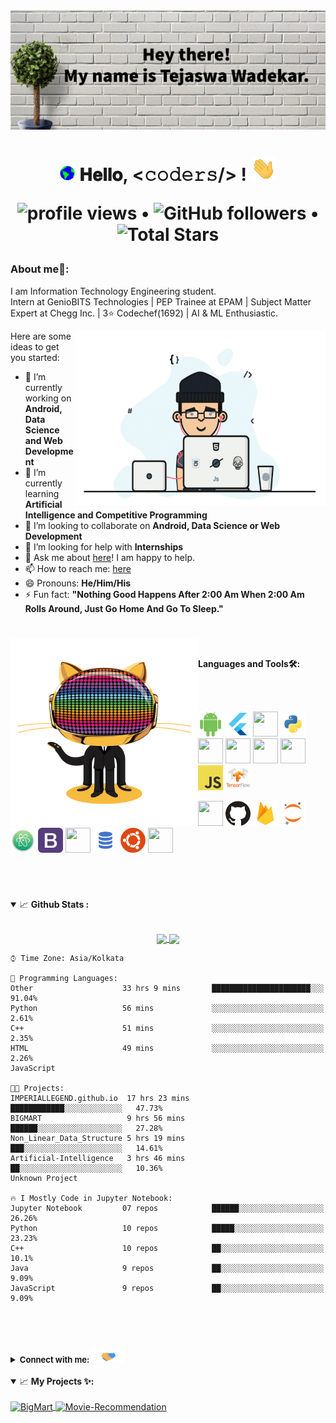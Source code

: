 <img src="tej3.jpg" alt="Here is a little bit about me!">


<h1 align="center">
  <a target="_blank">
    <img src="Earth.gif" width="24px" style="max-width:100%;">
  </a>
  𝐇𝐞𝐥𝐥𝐨, &lt;𝚌𝚘𝚍𝚎𝚛𝚜/&gt; !
  <a target="_blank">
    <img src="Hi.gif" width="40px" />
  </a> 
  <p align="center">
  <img src="https://gpvc.arturio.dev/IMPERIALLEGEND" alt="profile views">  •  
  <img alt="GitHub followers" src="https://img.shields.io/github/followers/IMPERIALLEGEND?label=Followers&style=social">  •   
  <img src="https://img.shields.io/github/stars/IMPERIALLEGEND?label=Stars" alt="Total Stars">
</p>

</h1>



### About me🧑:
I am Information Technology Engineering student.<br/>
Intern at GenioBITS Technologies | PEP Trainee at EPAM | Subject Matter Expert at Chegg Inc. | 3⭐ Codechef(1692) | AI & ML Enthusiastic.

<img align="right" alt="GIF" src="image.gif" width="400" height="280" />

Here are some ideas to get you started:

- 🔭 I’m currently working on **Android, Data Science and Web Development**
- 🌱 I’m currently learning **Artificial Intelligence and Competitive Programming**
- 👯 I’m looking to collaborate on **Android, Data Science or Web Development**
- 🤔 I’m looking for help with **Internships**
- 💬 Ask me about [here](mailto:wadekartj@gmail.com)! I am happy to help.
- 📫 How to reach me: [here](https://in.linkedin.com/in/tejaswa-wadekar-532953193)
- 😄 Pronouns: **He/Him/His**
- ⚡ Fun fact: **"Nothing Good Happens After 2:00 Am When 2:00 Am Rolls Around, Just Go Home And Go To Sleep."**

#

<a target="_blank"><img align="left" height="300" width="300" alt="GIF" src="github.gif"></a>
<br/>



  <g-emoji class="g-emoji" alias="chart_with_upwards_trend" fallback-src="https://github.githubassets.com/images/icons/emoji/unicode/1f4c8.png"></g-emoji> 
  <strong>Languages and Tools🛠:</strong>

<br/>
<br/>

<code><img height="40" width="40" src="https://raw.githubusercontent.com/github/explore/80688e429a7d4ef2fca1e82350fe8e3517d3494d/topics/android/android.png"></code>
<code><img height="40" width="40" src="https://raw.githubusercontent.com/github/explore/80688e429a7d4ef2fca1e82350fe8e3517d3494d/topics/flutter/flutter.png"></code>
<code><img height="40" width="40" src="https://images.vexels.com/media/users/3/166401/isolated/preview/b82aa7ac3f736dd78570dd3fa3fa9e24-java-programming-language-icon-by-vexels.png"></code>
<code><img height="40" width="40" src="https://raw.githubusercontent.com/github/explore/80688e429a7d4ef2fca1e82350fe8e3517d3494d/topics/python/python.png"></code>
<code><img height="40" width="40" src="https://www.naveedashfaq.me/img/c++.png"></code>
<code><img height="40" width="40" src="https://cdn.iconscout.com/icon/free/png-512/c-programming-569564.png"></code>
<code><img height="40" width="40" src="https://www.flaticon.com/svg/static/icons/svg/1216/1216733.svg"></code>
<code><img height="40" width="40" src="https://cdn.iconscout.com/icon/free/png-256/css-131-722685.png"></code>
<code><img height="40" width="40" src="https://raw.githubusercontent.com/github/explore/80688e429a7d4ef2fca1e82350fe8e3517d3494d/topics/javascript/javascript.png"></code>
<code><img height="40" width="40" src="https://raw.githubusercontent.com/github/explore/80688e429a7d4ef2fca1e82350fe8e3517d3494d/topics/tensorflow/tensorflow.png"></code>

<code><img height="40" width="40" src="https://upload.wikimedia.org/wikipedia/commons/thumb/3/3f/Git_icon.svg/1024px-Git_icon.svg.png"></code>
<code><img height="40" width="40" src="https://raw.githubusercontent.com/github/explore/80688e429a7d4ef2fca1e82350fe8e3517d3494d/topics/github-api/github-api.png"></code>
<code><img height="40" width="40" src="https://raw.githubusercontent.com/github/explore/80688e429a7d4ef2fca1e82350fe8e3517d3494d/topics/firebase/firebase.png"></code>
<code><img height="40" width="40" src="https://raw.githubusercontent.com/github/explore/80688e429a7d4ef2fca1e82350fe8e3517d3494d/topics/jupyter-notebook/jupyter-notebook.png"></code>
<code><img height="40" width="40" src="https://raw.githubusercontent.com/github/explore/80688e429a7d4ef2fca1e82350fe8e3517d3494d/topics/atom/atom.png"></code>
<code><img height="40" width="40" src="https://raw.githubusercontent.com/github/explore/80688e429a7d4ef2fca1e82350fe8e3517d3494d/topics/bootstrap/bootstrap.png"></code>
<code><img height="40" width="40" src="https://encrypted-tbn0.gstatic.com/images?q=tbn:ANd9GcRT1PKsfJXnxOqnTRiIZ8VcdJDYBXD-qZnnpw&usqp=CAU"></code>
<code><img height="40" width="40" src="https://raw.githubusercontent.com/github/explore/80688e429a7d4ef2fca1e82350fe8e3517d3494d/topics/sql/sql.png"></code>
<code><img height="40" width="40" src="https://raw.githubusercontent.com/github/explore/80688e429a7d4ef2fca1e82350fe8e3517d3494d/topics/ubuntu/ubuntu.png"></code>
<code><img height="40" width="40" src="https://cdn.iconscout.com/icon/free/png-512/mongodb-3-1175138.png"></code>

<br/>



#


<details open="">
<summary>
  <g-emoji class="g-emoji" alias="chart_with_upwards_trend" fallback-src="https://github.githubassets.com/images/icons/emoji/unicode/1f4c8.png">📈</g-emoji> 
  <strong>Github Stats : </strong>
</summary>
<br>
  
<p align="center">
  <a href="https://github.com/IMPERIALLEGEND">
    <img align="center" src="https://github-readme-stats.vercel.app/api?username=IMPERIALLEGEND&show_icons=true&hide_border=true&title_color=94b4a4&amp&icon_color=FFFFFF&amp&text_color=FFFFFF&amp&bg_color=000000&count_private=true&include_all_commits=true"/>
  </a>
  <a href="https://github.com/IMPERIALLEGEND">
    <img align="center" height="195px" src="https://github-readme-stats.vercel.app/api/top-langs/?username=IMPERIALLEGEND&text_color=FFFFFF&bg_color=000000&title_color=94b4a4&langs_count=15&layout=compact&hide_border=true" />
  </a>
  
 ```text
⌚︎ Time Zone: Asia/Kolkata

💬 Programming Languages: 
Other                    33 hrs 9 mins       ██████████████████████░░░   91.04% 
Python                   56 mins             ░░░░░░░░░░░░░░░░░░░░░░░░░   2.61% 
C++                      51 mins             ░░░░░░░░░░░░░░░░░░░░░░░░░   2.35% 
HTML                     49 mins             ░░░░░░░░░░░░░░░░░░░░░░░░░   2.26% 
JavaScript 
 
 🐱‍💻 Projects: 
IMPERIALLEGEND.github.io  17 hrs 23 mins      ████████████░░░░░░░░░░░░░   47.73% 
BIGMART                   9 hrs 56 mins       ██████░░░░░░░░░░░░░░░░░░░   27.28% 
Non_Linear_Data_Structure 5 hrs 19 mins       ███░░░░░░░░░░░░░░░░░░░░░░   14.61% 
Artificial-Intelligence   3 hrs 46 mins       ██░░░░░░░░░░░░░░░░░░░░░░░   10.36% 
Unknown Project    
 
🔥 I Mostly Code in Jupyter Notebook: 
Jupyter Notebook         07 repos            ██████░░░░░░░░░░░░░░░░░░░   26.26% 
Python                   10 repos            █████░░░░░░░░░░░░░░░░░░░░   23.23% 
C++                      10 repos            ██░░░░░░░░░░░░░░░░░░░░░░░   10.1% 
Java                     9 repos             ██░░░░░░░░░░░░░░░░░░░░░░░   9.09% 
JavaScript               9 repos             ██░░░░░░░░░░░░░░░░░░░░░░░   9.09%

```


  
  
</p>


</details>
<br>

#

<details>
  <summary>  <font size="2"><b>Connect with me:<a target="_blank">
    <img src="Handshake.gif"  height="25px" style="max-width:100%;">
  </a></b></font></summary> 
    
</br> 

[<img align="left" alt="Tejaswa | Github" width="35px" src="linkedin.svg" />][Linkedin]
[<img align="left" alt="Tejaswa | Github" width="35px" src="github.svg" />][myprofile]
[<img align="left" alt="Tejaswa | Instagram" width="35px" src="instagram.svg" />][instagram]
[<img align="left" alt="Tejaswa | Twitter" width="35px" src="twitter.svg" />][twitter]
[<img align="left" alt="Tejaswa | Facebook" width="35px" src="facebook.svg" />][facebook]
[<img align="left" alt="Tejaswa | Facebook" width="35px" src="telegram.svg" />][Telegram]
[<img align="left" alt="Tejaswa | Github" width="35px" src="gmail.svg" />][Gmail]

</details>
<br/>

<details open="">
  <summary>
  <g-emoji class="g-emoji" alias="chart_with_upwards_trend" fallback-src="https://github.githubassets.com/images/icons/emoji/unicode/1f4c8.png">📈</g-emoji> 
  <strong>My Projects ✨:</strong>
</summary>
  </br>
  
<a href="https://github.com/IMPERIALLEGEND/BigMart">
  <img align="center" src="https://github-readme-stats.vercel.app/api/pin/?username=IMPERIALLEGEND&repo=BigMart&show_icons=true&theme=outrun&hide=stars,commits,prs,issues,contribs" alt="BigMart"/>
</a>
<a href="https://github.com/IMPERIALLEGEND/Movie-Recommendation">
  <img align="center" src="https://github-readme-stats.vercel.app/api/pin/?username=IMPERIALLEGEND&repo=Movie-Recommendation&show_icons=true&hide=stars,commits,prs,issues,contribs&theme=synthwave" alt="Movie-Recommendation"/>
</a>



[myprofile]: <https://github.com/IMPERIALLEGEND>
[Telegram]: <https://t.me/tejaswawadekar>
[Linkedin]: <https://in.linkedin.com/in/tejaswa-wadekar-532953193>
[Gmail]: <mailto:wadekartj@gmail.com>
[facebook]: <https://www.facebook.com/tejaswa.wadekar.315>
[instagram]: <https://www.instagram.com/tejaswawadekar>
[twitter]: <https://twitter.com/TejaswaW>
